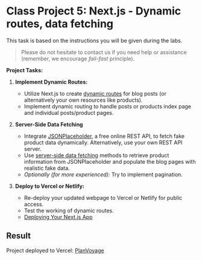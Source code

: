 # Class Project 5: Next.js - Dynamic routes, data fetching

This task is based on the instructions you will be given during the labs. 

> Please do not hesitate to contact us if you need help or assistance (remember, we encourage _fail-fast_ principle).

**Project Tasks:**

1. **Implement Dynamic Routes:**
   - Utilize Next.js to create [dynamic routes](https://nextjs.org/docs/app/building-your-application/routing/dynamic-routes) for blog posts (or alternatively your own resources like products).
   - Implement dynamic routing to handle posts or products index page and individual posts/product pages.

2. **Server-Side Data Fetching**
   - Integrate [JSONPlaceholder](https://jsonplaceholder.typicode.com/), a free online REST API, to fetch fake product data dynamically. Alternatively, use your own REST API server.
   - Use [server-side data fetching](https://nextjs.org/docs/app/building-your-application/data-fetching/fetching-caching-and-revalidating) methods to retrieve product information from JSONPlaceholder and populate the blog pages with realistic fake data.
   - _Optionally (for more experienced):_ Try to implement pagination.

3. **Deploy to Vercel or Netlify:**
   - Re-deploy your updated webpage to Vercel or Netlify for public access.
   - Test the working of dynamic routes.
   - [Deploying Your Next.js App](https://nextjs.org/learn/basics/deploying-nextjs-app/deploy)

## Result

Project deployed to Vercel: [PlanVoyage](https://planvoyage.vercel.app/)
